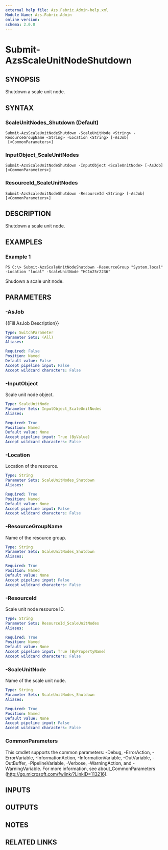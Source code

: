 ```yaml
---
external help file: Azs.Fabric.Admin-help.xml
Module Name: Azs.Fabric.Admin
online version:
schema: 2.0.0
---
```


# Submit-AzsScaleUnitNodeShutdown

## SYNOPSIS
Shutdown a scale unit node.

## SYNTAX

### ScaleUnitNodes_Shutdown (Default)
```
Submit-AzsScaleUnitNodeShutdown -ScaleUnitNode <String> -ResourceGroupName <String> -Location <String> [-AsJob]
 [<CommonParameters>]
```

### InputObject_ScaleUnitNodes
```
Submit-AzsScaleUnitNodeShutdown -InputObject <ScaleUnitNode> [-AsJob] [<CommonParameters>]
```

### ResourceId_ScaleUnitNodes
```
Submit-AzsScaleUnitNodeShutdown -ResourceId <String> [-AsJob] [<CommonParameters>]
```

## DESCRIPTION
Shutdown a scale unit node.

## EXAMPLES

### Example 1
```
PS C:\> Submit-AzsScaleUnitNodeShutdown -ResourceGroup "System.local" -Location "local" -ScaleUnitNode "HC1n25r2236"
```

Shudown a scale unit node.

## PARAMETERS

### -AsJob
{{Fill AsJob Description}}

```yaml
Type: SwitchParameter
Parameter Sets: (All)
Aliases:

Required: False
Position: Named
Default value: False
Accept pipeline input: False
Accept wildcard characters: False
```

### -InputObject
Scale unit node object.

```yaml
Type: ScaleUnitNode
Parameter Sets: InputObject_ScaleUnitNodes
Aliases:

Required: True
Position: Named
Default value: None
Accept pipeline input: True (ByValue)
Accept wildcard characters: False
```

### -Location
Location of the resource.

```yaml
Type: String
Parameter Sets: ScaleUnitNodes_Shutdown
Aliases:

Required: True
Position: Named
Default value: None
Accept pipeline input: False
Accept wildcard characters: False
```

### -ResourceGroupName
Name of the resource group.

```yaml
Type: String
Parameter Sets: ScaleUnitNodes_Shutdown
Aliases:

Required: True
Position: Named
Default value: None
Accept pipeline input: False
Accept wildcard characters: False
```

### -ResourceId
Scale unit node resource ID.

```yaml
Type: String
Parameter Sets: ResourceId_ScaleUnitNodes
Aliases:

Required: True
Position: Named
Default value: None
Accept pipeline input: True (ByPropertyName)
Accept wildcard characters: False
```

### -ScaleUnitNode
Name of the scale unit node.

```yaml
Type: String
Parameter Sets: ScaleUnitNodes_Shutdown
Aliases:

Required: True
Position: Named
Default value: None
Accept pipeline input: False
Accept wildcard characters: False
```

### CommonParameters
This cmdlet supports the common parameters: -Debug, -ErrorAction, -ErrorVariable, -InformationAction, -InformationVariable, -OutVariable, -OutBuffer, -PipelineVariable, -Verbose, -WarningAction, and -WarningVariable. For more information, see about_CommonParameters (http://go.microsoft.com/fwlink/?LinkID=113216).

## INPUTS

## OUTPUTS

## NOTES

## RELATED LINKS

